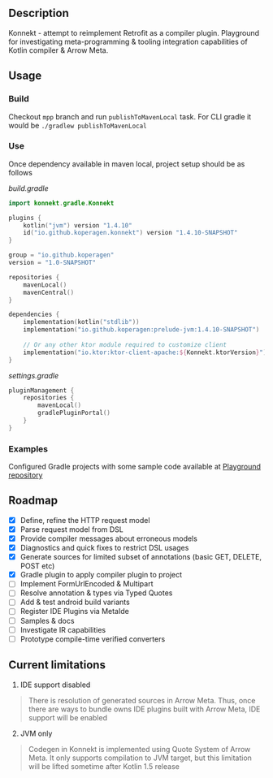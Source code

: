 ## Description

Konnekt - attempt to reimplement Retrofit as a compiler plugin. Playground for investigating meta-programming & tooling integration capabilities of Kotlin compiler & Arrow Meta.

## Usage

### Build

Checkout `mpp` branch and run `publishToMavenLocal` task.
For CLI gradle it would be `./gradlew publishToMavenLocal`

### Use
Once dependency available in maven local, project setup should be as follows

*build.gradle*
```kotlin
import konnekt.gradle.Konnekt

plugins {
    kotlin("jvm") version "1.4.10"
    id("io.github.koperagen.konnekt") version "1.4.10-SNAPSHOT"
}

group = "io.github.koperagen"
version = "1.0-SNAPSHOT"

repositories {
    mavenLocal()
    mavenCentral()
}

dependencies {
    implementation(kotlin("stdlib"))
    implementation("io.github.koperagen:prelude-jvm:1.4.10-SNAPSHOT")
  
    // Or any other ktor module required to customize client
    implementation("io.ktor:ktor-client-apache:${Konnekt.ktorVersion}")
}
```

*settings.gradle*
```kotlin
pluginManagement {
    repositories {
        mavenLocal()
        gradlePluginPortal()
    }
}
```

### Examples
Configured Gradle projects with some sample code available at [Playground repository](https://github.com/koperagen/konnekt_playground)

## Roadmap

- [x] Define, refine the HTTP request model
- [x] Parse request model from DSL
- [x] Provide compiler messages about erroneous models
- [x] Diagnostics and quick fixes to restrict DSL usages
- [x] Generate sources for limited subset of annotations (basic GET, DELETE, POST etc)
- [x] Gradle plugin to apply compiler plugin to project
- [ ] Implement FormUrlEncoded & Multipart
- [ ] Resolve annotation & types via Typed Quotes
- [ ] Add & test android build variants
- [ ] Register IDE Plugins via MetaIde
- [ ] Samples & docs
- [ ] Investigate IR capabilities
- [ ] Prototype compile-time verified converters

## Current limitations
1. IDE support disabled
> There is resolution of generated sources in Arrow Meta. Thus, once there are ways to bundle owns IDE plugins built with Arrow Meta, IDE support will be enabled
2. JVM only
> Codegen in Konnekt is implemented using Quote System of Arrow Meta. It only supports compilation to JVM target, but this limitation will be lifted sometime after Kotlin 1.5 release
